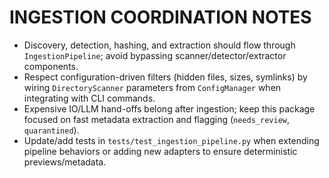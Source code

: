 # INGESTION COORDINATION NOTES

- Discovery, detection, hashing, and extraction should flow through `IngestionPipeline`; avoid bypassing scanner/detector/extractor components.
- Respect configuration-driven filters (hidden files, sizes, symlinks) by wiring `DirectoryScanner` parameters from `ConfigManager` when integrating with CLI commands.
- Expensive IO/LLM hand-offs belong after ingestion; keep this package focused on fast metadata extraction and flagging (`needs_review`, `quarantined`).
- Update/add tests in `tests/test_ingestion_pipeline.py` when extending pipeline behaviors or adding new adapters to ensure deterministic previews/metadata.
